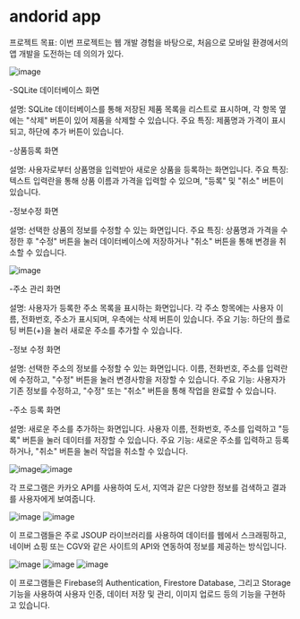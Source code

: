 # andorid app

프로젝트 목표: 이번 프로젝트는 웹 개발 경험을 바탕으로, 처음으로 모바일 환경에서의 앱 개발을 도전하는 데 의의가 있다.

![image](https://github.com/user-attachments/assets/14a337ca-b76f-4e2c-84da-55f19b05c1d8)

-SQLite 데이터베이스 화면

설명: SQLite 데이터베이스를 통해 저장된 제품 목록을 리스트로 표시하며, 각 항목 옆에는 "삭제" 버튼이 있어 제품을 삭제할 수 있습니다.
주요 특징: 제품명과 가격이 표시되고, 하단에 추가 버튼이 있습니다.

-상품등록 화면

설명: 사용자로부터 상품명을 입력받아 새로운 상품을 등록하는 화면입니다.
주요 특징: 텍스트 입력란을 통해 상품 이름과 가격을 입력할 수 있으며, "등록" 및 "취소" 버튼이 있습니다.

-정보수정 화면

설명: 선택한 상품의 정보를 수정할 수 있는 화면입니다.
주요 특징: 상품명과 가격을 수정한 후 "수정" 버튼을 눌러 데이터베이스에 저장하거나 "취소" 버튼을 통해 변경을 취소할 수 있습니다.

![image](https://github.com/user-attachments/assets/726b11be-3762-4d96-aa43-ee0da5b2eed7)

-주소 관리 화면

설명: 사용자가 등록한 주소 목록을 표시하는 화면입니다. 각 주소 항목에는 사용자 이름, 전화번호, 주소가 표시되며, 우측에는 삭제 버튼이 있습니다.
주요 기능: 하단의 플로팅 버튼(+)을 눌러 새로운 주소를 추가할 수 있습니다.

-정보 수정 화면

설명: 선택한 주소의 정보를 수정할 수 있는 화면입니다. 이름, 전화번호, 주소를 입력란에 수정하고, "수정" 버튼을 눌러 변경사항을 저장할 수 있습니다.
주요 기능: 사용자가 기존 정보를 수정하고, "수정" 또는 "취소" 버튼을 통해 작업을 완료할 수 있습니다.

-주소 등록 화면

설명: 새로운 주소를 추가하는 화면입니다. 사용자 이름, 전화번호, 주소를 입력하고 "등록" 버튼을 눌러 데이터를 저장할 수 있습니다.
주요 기능: 새로운 주소를 입력하고 등록하거나, "취소" 버튼을 눌러 작업을 취소할 수 있습니다.

![image](https://github.com/user-attachments/assets/e1df6b82-7418-4bb0-ae87-a9f1196b7cb4)![image](https://github.com/user-attachments/assets/a3245580-e1b8-427c-88e7-5faf28626c9f)

각 프로그램은 카카오 API를 사용하여 도서, 지역과 같은 다양한 정보를 검색하고 결과를 사용자에게 보여줍니다.

![image](https://github.com/user-attachments/assets/090f5bea-2615-470d-bbf0-75a4e86a9bc6) ![image](https://github.com/user-attachments/assets/731caf05-d6bc-4d28-b200-67586998f250)

이 프로그램들은 주로 JSOUP 라이브러리를 사용하여 데이터를 웹에서 스크래핑하고, 네이버 쇼핑 또는 CGV와 같은 사이트의 API와 연동하여 정보를 제공하는 방식입니다.

![image](https://github.com/user-attachments/assets/3d5710a7-06f0-4922-8db1-dfbe24fa30bd) ![image](https://github.com/user-attachments/assets/f1527e9d-fa86-43c4-8aeb-2ce89c151a1e)
![image](https://github.com/user-attachments/assets/23f5ccd5-1108-4a76-918c-15c6b504ec94)

이 프로그램들은 Firebase의 Authentication, Firestore Database, 그리고 Storage 기능을 사용하여 사용자 인증, 데이터 저장 및 관리, 이미지 업로드 등의 기능을 구현하고 있습니다.




